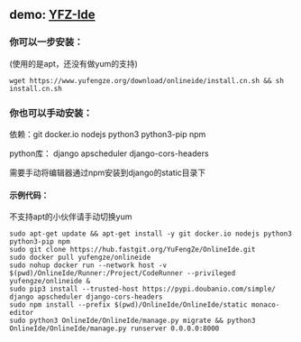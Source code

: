 ## demo: [YFZ-Ide](https://ide.yufengze.org)


### 你可以一步安装：
(使用的是apt，还没有做yum的支持)

```
wget https://www.yufengze.org/download/onlineide/install.cn.sh && sh install.cn.sh
```

### 你也可以手动安装：

依赖：git docker.io nodejs python3 python3-pip npm

python库： django apscheduler django-cors-headers

需要手动将编辑器通过npm安装到django的static目录下

#### 示例代码：
不支持apt的小伙伴请手动切换yum
```
sudo apt-get update && apt-get install -y git docker.io nodejs python3 python3-pip npm
sudo git clone https://hub.fastgit.org/YuFengZe/OnlineIde.git
sudo docker pull yufengze/onlineide
sudo nohup docker run --network host -v $(pwd)/OnlineIde/Runner:/Project/CodeRunner --privileged yufengze/onlineide &
sudo pip3 install --trusted-host https://pypi.doubanio.com/simple/ django apscheduler django-cors-headers
sudo npm install --prefix $(pwd)/OnlineIde/OnlineIde/static monaco-editor
sudo python3 OnlineIde/OnlineIde/manage.py migrate && python3 OnlineIde/OnlineIde/manage.py runserver 0.0.0.0:8000
```
